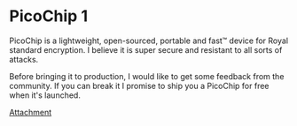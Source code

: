 # PicoChip 1

PicoChip is a lightweight, open-sourced, portable and fast™ device for Royal standard encryption. I believe it is super secure and resistant to all sorts of attacks.

Before bringing it to production, I would like to get some feedback from the community. If you can break it I promise to ship you a PicoChip for free when it's launched.

[Attachment](https://drive.google.com/file/d/1giqN5weFq05ZBV6LX7Kz0YJYG-x-xHvW/view)
